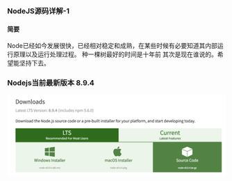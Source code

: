 ### NodeJS源码详解-1
#### 简要
Node已经如今发展很快，已经相对稳定和成熟，在某些时候有必要知道其内部运行原理以及运行处理过程。
种一棵树最好的时间是十年前 其次是现在谁说的。希望能坚持下去。

### Nodejs当前最新版本 8.9.4
![image](images/chapter1-0.png)
